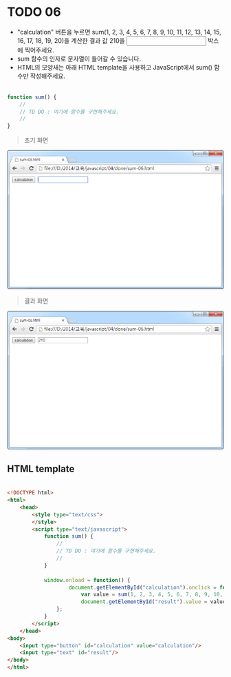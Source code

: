 ﻿TODO 06
========

* "calculation" 버튼을 누르면 sum(1, 2, 3, 4, 5, 6, 7, 8, 9, 10, 11, 12, 13, 14, 15, 16, 17, 18, 19, 20)을 계산한 결과 값 210을 <input> 박스에 찍어주세요.
* sum 함수의 인자로 문자열이 들어갈 수 있습니다.
* HTML의 모양새는 아래 HTML template을 사용하고 JavaScript에서 sum() 함수만 작성해주세요.

```javascript

function sum() {
	//
	// TD DO : 여기에 함수를 구현해주세요.
	//				
}

```
			
> 초기 화면

![TODO06](https://raw.githubusercontent.com/lightsh/jsstudy/master/04/todo/images/todo_06.png)


> 결과 화면

![TODO06](https://raw.githubusercontent.com/lightsh/jsstudy/master/04/todo/images/todo_06_result.png)

## HTML template

```html

<!DOCTYPE html> 
<html>
	<head>
		<style type="text/css">
		</style>
		<script type="text/javascript">
			function sum() {
				//
				// TD DO : 여기에 함수를 구현해주세요.
				//	
			}
			
			window.onload = function() {
					document.getElementById("calculation").onclick = function() {
						var value = sum(1, 2, 3, 4, 5, 6, 7, 8, 9, 10, 11, 12, 13, 14, 15, 16, 17, 18, 19, 20);
						document.getElementById("result").value = value;
				};
			}			
		</script>
	</head>
<body>               
	<input type="button" id="calculation" value="calculation"/> 
	<input type="text" id="result"/>      	
</body>
</html>

```
